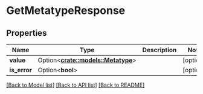 # GetMetatypeResponse

## Properties

Name | Type | Description | Notes
------------ | ------------- | ------------- | -------------
**value** | Option<[**crate::models::Metatype**](Metatype.md)> |  | [optional]
**is_error** | Option<**bool**> |  | [optional]

[[Back to Model list]](../README.md#documentation-for-models) [[Back to API list]](../README.md#documentation-for-api-endpoints) [[Back to README]](../README.md)


